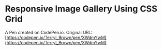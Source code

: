 # Responsive Image Gallery Using CSS Grid

A Pen created on CodePen.io. Original URL: [https://codepen.io/Terryl_Brown/pen/XWdmYwM](https://codepen.io/Terryl_Brown/pen/XWdmYwM).

